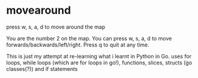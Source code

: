 # movearound
press w, s, a, d to move around the map

You are the number 2 on the map.
You can press w, s, a, d to move forwards/backwards/left/right.
Press q to quit at any time.

This is just my attempt at re-learning what i learnt in Python in Go.
uses for loops, while loops (which are for loops in go!), functions, slices, structs (go classes(?)) and if statements
